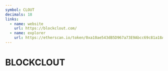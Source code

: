 ```yaml
---
symbol: CLOUT
decimals: 18
links:
  - name: website
    url: https://blockclout.com/
  - name: explorer
    url: https://etherscan.io/token/0xa10ae543dB5D967a73E9Abcc69c81a18A7Fc0A78
---
```


# BLOCKCLOUT

